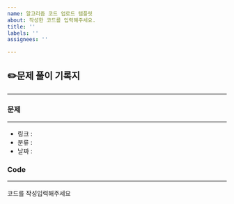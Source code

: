 ```yaml
---
name: 알고리즘 코드 업로드 템플릿
about: 작성한 코드를 입력해주세요.
title: ''
labels: ''
assignees: ''

---
```


## ✏️문제 풀이 기록지<hr>
### 문제 <hr>
- 링크 : 
- 분류 :
- 날짜 : 

### Code <hr>
코드를 작성입력해주세요
